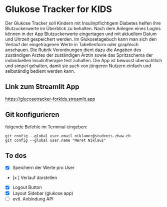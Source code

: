 # Glukose Tracker for KIDS
Der Glukose Tracker soll Kindern mit Insulinpflichtigem Diabetes helfen ihre Blutzuckerwerte im Überblick zu behalten. Nach dem Anlegen eines Logins können in der App Blutzuckerwerte eingertagen und mit aktuellem Datum und Uhrzeit gespeichert werden. Im Glukosetagebuch kann man sich den Verlauf der eingetragenen Werte in Tabellenform oder graphisch anschauen. Die Rubrik Verordnungen dient dazu die Angaben des zuständigen Arztes der zuständigen Ärztin sowie das Spritzschema der individuellen Insulintherapie fest zuhalten.
Die App ist bewusst übersichtlich und simpel gehalten, damit sie auch von jüngeren Nutzern einfach und selbständig bedient werden kann.

## Link zum Streamlit App
https://glucosetracker-forkids.streamlit.app

## Git konfigurieren
folgende Befehle im Terminal eingeben:
```
git config --global user.email niklamer@students.zhaw.ch    
git config --global user.name "Meret Niklaus"   
```                    

## To dos
- [x] Speichern der Werte pro User
- [x ] Verlauf darstellen
- [x] Logout Button
- [x] Layout Sidebar (glukose app)
- [ ] evtl. Anbindung API
